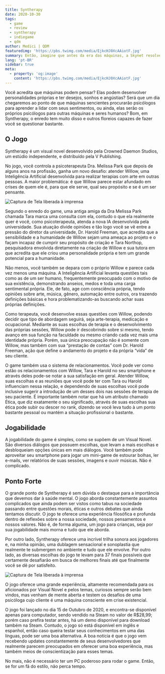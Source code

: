 ```yaml
---
title: Syntherapy
date: 2020-10-30
tags: 
  - game
  - review
  - syntherapy
  - indiegame
  - qdm
author: Medici | QDM
featuredimg: 'https://pbs.twimg.com/media/EjkcHJ0XcAAiotF.jpg'
summary: Então, imagine que antes da era das máquinas, a Skynet resolve se consultar com você como psicólogo? Confere essa review!
lang: 'pt-BR'
sidebar: true
meta:
  - property: 'og:image'
    content: 'https://pbs.twimg.com/media/EjkcHJ0XcAAiotF.jpg'
---
```

Você acredita que máquinas podem pensar? Elas podem desenvolver personalidades próprias e ter desejos, sonhos e angústias? Será que um dia chegaremos ao ponto de que máquinas sencientes procurarão psicólogos para aprender a lidar com seus sentimentos, ou ainda, elas serão os próprios psicólogos para outras máquinas e seres humanos? Bom, em Syntherapy, o enredo tem muito disso e outros floreios capazes de fazer você se questionar bastante.

## O Jogo

Syntherapy é um visual novel desenvolvido pela Crowned Daemon Studios, um estúdio independente, e distribuído pela V Publishing.

No jogo, você controla a psicoterapeuta Dra. Melissa Park que depois de alguns anos na profissão, ganha um novo desafio: atender Willow, uma Inteligência Artificial desenvolvida para realizar terapias com arte em outras pessoas. A maior problemática: é que Willow parece estar afundado em crises de quem ele é, para que ele serve, qual seu propósito e se é um ser pensante.

![Captura de Tela liberada à imprensa](https://i.imgur.com/CKiFgK6.jpg)

Segundo o enredo do game, uma antiga amiga da Dra Melissa Park chamada Tara marca uma consulta com ela, contudo o que ela realmente quer é você, como psicoterapeuta, atenda a nova IA desenvolvida pela universidade. Sua atuação divide opiniões e tão logo você se vê entre a pressão do diretor da universidade, Dr. Harold Freeman, que acredita que a sensibilidade e a humanidade de Willow sejam uma ameaça ao projeto e o façam incapaz de cumprir seu propósito de criação e Tara Northop, pesquisadora envolvida diretamente na criação de Willow e sua tutora em que acredita que ele criou uma personalidade própria e tem um grande potencial para a humanidade. 

Não menos, você também se depara com o próprio Willow e parece cada vez menos uma máquina. A Inteligência Artificial levanta questões tais como as de um ser humano, frequentemente preocupado com o motivo de sua existência, demonstrando anseios, medos e toda uma carga sentimental própria. Ele, de fato, age com consciência própria, tendo opiniões sobre arte, música, gênero, automação entre outros, ora trazendo definições básicas e hora problematizando-as buscando achar suas próprias definições.

Como terapeuta, você desenvolve essas questões com Willow, podendo decidir que tipo de abordagem seguirá, seja arte-terapia, medicação e ocupacional. Mediante as suas escolhas de terapia e o desenvolvimento das próprias sessões, Willow pode ir descobrindo sobre si mesmo, tendo avanço em sua função na faculdade ou mesmo criando cada vez mais uma identidade própria. Porém, sua única preocupação não é somente com Willow, mas também com sua “prestação de contas” com Dr. Harold Freeman, ação que define o andamento do projeto e da própria “vida” de seu cliente.

O game também usa o sistema de relacionamentos. Você pode ver como estão os relacionamentos com Willow, Tara e Harold no seu smartphone e através deles pode-se notar a sua satisfação em geral. Atender Willow, suas escolhas e as reuniões que você pode ter com Tara ou Harold influenciam nessa relação, e dependendo de suas escolhas você pode inclusive sugerir a introdução de um desses dois nas sessões de terapia de seu paciente. É importante também notar que há um atributo chamado Ética, que diz exatamente o seu significado, através de suas escolhas sua ética pode subir ou descer no rank, dizendo se você leva tudo à um ponto bastante pessoal ou mantém a situação profissional o bastante.

## Jogabilidade

A jogabilidade do game é simples, como se supõem de um Visual Novel. São diversos diálogos que possuem escolhas, que levam a mais escolhas e desbloqueiam opções únicas em mais diálogos. Você também pode aproveitar seu smartphone para jogar um mini-game de estourar bolhas, ler e-mails, ver relatórios de suas sessões, imagens e ouvir músicas. Não é complicado.

## Ponto Forte

O grande ponto de Syntherapy é sem dúvida o destaque para a importância que devemos dar à saúde mental. O jogo aborda constantemente assuntos complicados que ainda podem ser vistos como tabus na sociedade passando entre questões morais, éticas e outros debates que ainda tentamos discutir. O jogo te oferece uma experiência filosófica e profunda dentro de reflexões sobre a nossa sociedade, nossos pensamentos e nossos valores. Não é, de forma alguma, um jogo para crianças, seja por sua jogabilidade mais morna e tudo que ele aborda.

Por outro lado, Syntherapy oferece uma incrível trilha sonora aos jogadores e, na minha opinião, uma dublagem sensacional e sonoplastia que realmente te submergem no ambiente e tudo que ele envolve. Por outro lado, as diversas escolhas do jogo te levam para 37 finais possíveis que certamente desafiarão em busca de melhores finais até que finalmente você se dê por satisfeito.

![Captura de Tela liberada à imprensa](https://i.imgur.com/U61dxjr.jpg)

O jogo oferece uma grande experiência, altamente recomendada para os aficionados por Visual Novel e pelos temas, curiosos sempre serão bem vindos, mas venham de mente aberta e testem os desafios de uma psicóloga cujo cliente é uma máquina consciente em crise existencial.

O jogo foi lançado no dia 15 de Outubro de 2020, e encontra-se disponível apenas para computador, sendo vendido na Steam no valor de R$28,99; porém caso prefira testar antes, há um demo disponível para download também na Steam. Contudo, o jogo só está disponível em inglês e espanhol, então caso queira testar seus conhecimentos em uma das línguas, pode ser uma boa alternativa. A boa notícia é que o jogo vem recebendo updates constantemente de seus desenvolvedores que realmente parecem preocupados em oferecer uma boa experiência, mas também meios de conscientização para esses temas.

No mais, não é necessário ter um PC poderoso para rodar o game. Então, se for um fã do estilo, não perca tempo.